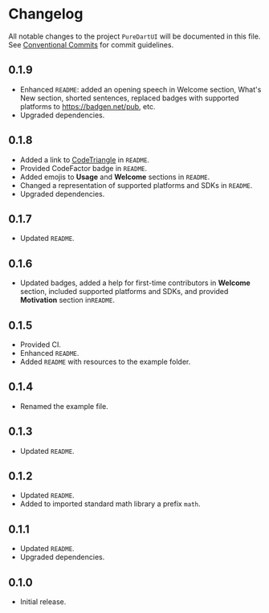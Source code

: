 # Changelog

All notable changes to the project `PureDartUI` will be documented in this file.
See [Conventional Commits](https://conventionalcommits.org) for commit guidelines.

## 0.1.9

- Enhanced `README`: added an opening speech in Welcome section, What's New section, shorted sentences, replaced badges with supported platforms to <https://badgen.net/pub>, etc.
- Upgraded dependencies.

## 0.1.8

- Added a link to [CodeTriangle](https://codetriage.com) in `README`.
- Provided CodeFactor badge in `README`.
- Added emojis to **Usage** and **Welcome** sections in `README`.
- Changed a representation of supported platforms and SDKs in `README`.
- Upgraded dependencies.

## 0.1.7

- Updated `README`.

## 0.1.6

- Updated badges, added a help for first-time contributors in **Welcome** section, included supported platforms and SDKs, and provided **Motivation** section in`README`.

## 0.1.5

- Provided CI.
- Enhanced `README`.
- Added `README` with resources to the example folder.

## 0.1.4

- Renamed the example file.

## 0.1.3

- Updated `README`.

## 0.1.2

- Updated `README`.
- Added to imported standard math library a prefix `math`.

## 0.1.1

- Updated `README`.
- Upgraded dependencies.

## 0.1.0

- Initial release.
